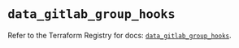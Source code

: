 # `data_gitlab_group_hooks`

Refer to the Terraform Registry for docs: [`data_gitlab_group_hooks`](https://registry.terraform.io/providers/gitlabhq/gitlab/17.5.0/docs/data-sources/group_hooks).

